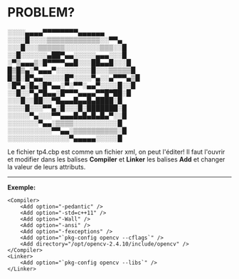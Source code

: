 PROBLEM?
========


░░░░▄▄▄▄▀▀▀▀▀▀▀▀▄▄▄▄▄▄  
░░░░█░░░░▒▒▒▒▒▒▒▒▒▒▒▒░░▀▀▄  
░░░█░░░▒▒▒▒▒▒░░░░░░░░▒▒▒░░█  
░░█░░░░░░▄██▀▄▄░░░░░▄▄▄░░░█  
░▀▒▄▄▄▒░█▀▀▀▀▄▄█░░░██▄▄█░░░█  
█▒█▒▄░▀▄▄▄▀░░░░░░░░█░░░▒▒▒▒▒█  
█▒█░█▀▄▄░░░░░█▀░░░░▀▄░░▄▀▀▀▄▒█  
░█▀▄░█▄░█▀▄▄░▀░▀▀░▄▄▀░░░░█░░█  
░░█░░▀▄▀█▄▄░█▀▀▀▄▄▄▄▀▀█▀██░█  
░░░█░░██░░▀█▄▄▄█▄▄█▄████░█  
░░░░█░░░▀▀▄░█░░░█░███████░█  
░░░░░▀▄░░░▀▀▄▄▄█▄█▄█▄█▄▀░░█  
░░░░░░░▀▄▄░▒▒▒▒░░░░░░░░░░█  
░░░░░░░░░░▀▀▄▄░▒▒▒▒▒▒▒▒▒▒░█  
░░░░░░░░░░░░░░▀▄▄▄▄▄░░░░░█  



Le fichier tp4.cbp est comme un fichier xml, on peut l'éditer!
Il faut l'ouvrir et modifier dans les balises **Compiler** et **Linker** 
les balises **Add** et changer la valeur de leurs attributs.

 * * *

**Exemple:**

    <Compiler>
	    <Add option="-pedantic" />
	    <Add option="-std=c++11" />
	    <Add option="-Wall" />
	    <Add option="-ansi" />
	    <Add option="-fexceptions" />
	    <Add option="`pkg-config opencv --cflags`" />
	    <Add directory="/opt/opencv-2.4.10/include/opencv" />
    </Compiler>
	<Linker>
		<Add option="`pkg-config opencv --libs`" />
	</Linker>
